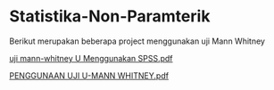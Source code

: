# Statistika-Non-Paramterik
Berikut merupakan beberapa project menggunakan uji Mann Whitney

[uji mann-whitney U Menggunakan SPSS.pdf](https://github.com/yuvanioksarianti29/Statistika-Non-Paramterik/files/8151608/uji.mann-whitney.U.pdf)

[PENGGUNAAN UJI U-MANN WHITNEY.pdf](https://github.com/yuvanioksarianti29/Statistika-Non-Paramterik/files/8151617/PENGGUNAAN.UJI.U-MANN.WHITNEY.pdf)
